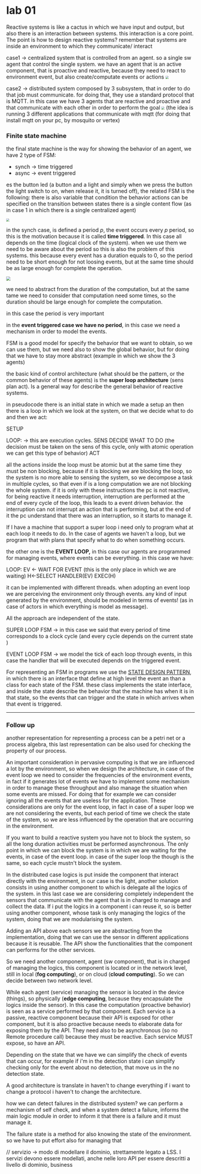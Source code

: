 # lab 01
Reactive systems is like a cactus in which we have input and output, but also there is an interaction between systems. this interaction is a core point. The point is how to design reactive systems? remember that systems are inside an environment to which they communicate/ interact

case1 -> centralized system that is controlled from an agent. so a single sw agent that control the single system.
we have an agent that is an active component, that is proactive and reactive, because they need to react to environment event, but also create/computate events or actions
<img src="./img/l1_centralized.jpg" style="zoom:50%;" />

case2 -> distributed system composed by 3 subsystem, that in order to do that job must communicate. for doing that, they use a standard protocol that is MQTT.
in this case we have 3 agents that are reactive and proactive and that communicate with each other in order to perform the goal
<img src="./img/l1_distributed.jpg" style="zoom:50%;" />
(the idea is running 3 different applications that communicate with mqtt (for doing that install mqtt on your pc, by mosquito or vertex)

### Finite state machine

the final state machine is the way for showing the behavior of an agent, we have 2 type of FSM:
- synch -> time triggered
- async -> event triggered 

es the button led (a button and a light and simply when we press the button the light switch to on, when release it, it is turned off), the related FSM is the following:
there is also variable that condition the behavior 
actions can be specified on the transition between states
there is a single content flow (as in case 1 in which there is a single centralized agent)

<img src="./img/l1_buttonFSM.jpg" style="zoom: 50%;" />

in the synch case, is defined a period *p*, the event occurs every *p* period, so this is the motivation because it is called **time triggered**. In this case all depends on the time (logical clock of the system). when we use them we need to be aware about the period so this is also the problem of this systems. this because every event has a duration equals to 0, so the period need to be short enough for not loosing events, but at the same time should be as large enough for complete the operation.

<img src="./img/l1_graph.jpg" style="zoom: 67%;" />

we need to abstract from the duration of the computation, but at the same tame we need to consider that computation need some times, so the duration should be large enough for complete the computation. 

in this case the period is very important

in the **event triggered case we have no period**, in this case we need a mechanism in order to model the events.

FSM is a good model for specify the behavior that we want to obtain, so we can use them, but we need also to show the global behavior, but for doing that we have to stay more abstract (example in which we show the 3 agents)

the basic kind of control architecture (what should be the pattern, or the common behavior of these agents) is the **super loop architecture** (sens plan act). Is a general way for describe the general behavior of reactive systems.

in pseudocode there is an initial state in which we made a setup an then there is a loop in which we look at the system, on that we decide what to do and then we act:

SETUP

LOOP: -> this are execution cycles.
    SENS
    DECIDE WHAT TO DO (the decision must be taken on the sens of this cycle, only with atomic operation we can get this type of behavior)
    ACT

all the actions inside the loop must be atomic but at the same time they must be non blocking, because if it is blocking we are blocking the loop, so the system is no more able to sensing the system, so we decompose a task in multiple cycles, so that even if is a long computation we are not blocking the whole system.
if it is only with these instructions the pc is not reactive, for being reactive it needs interruption, interruption are performed at the end of every cycle of the loop, this leads to a event driven behavior. 
the interruption can not interrupt an action that is performing, but at the end of it the pc understand that there was an interruption, so it starts to manage it.

If I have a machine that support a super loop i need only to program what at each loop it needs to do. In the case of agents we haven't a loop, but we program that with plans that specify what to do when something occurs.

the other one is the **EVENT LOOP,** in this case our agents are programmed for managing events, where events can be everything. in this case we have:

LOOP:
    EV <-	WAIT FOR EVENT (this is the only place in which we are waiting)
    H<-SELECT HANDLER(EV)
    EXEC(H)

it can be implemented with different threads. when adopting an event loop we are perceiving the environment only through events. any kind of input generated by the environment, should be modeled in terms of events! (as in case of actors in which everything is model as message).

All the approach are independent of the state.

SUPER LOOP FSM -> in this case we said that every period of time corresponds to a clock cycle (and every cycle depends on the current state )

EVENT LOOP FSM -> we model the tick of each loop through events, in this case the handler that will be executed depends on the triggered event.

For representing an FSM in programs we use the <u>STATE DESIGN PATTERN</u>, in which there is an interface that define at high level the event an than a class for each state of the FSM. these class implements the state interface, and inside the state describe the behavior that the machine has when it is in that state, so the events that can trigger and the state in which arrives when that event is triggered.

--------

### Follow up

another representation for representing a process can be a petri net or a process algebra, this last representation can be also used for checking the property of our process.

An important consideration in pervasive computing is that we are influenced a lot by the environment, so when we design the architecture, in case of the event loop we need to consider the frequencies of the environment events, in fact if it generates lot of events we have to implement some mechanism in order to manage these throughput and also manage the situation when some events are missed. For doing that for example we can consider ignoring all the events that are useless for the application. These considerations are only for the event loop, in fact in case of a super loop we are not considering the events, but each period of time we check the state of the system, so we are less influenced by the operation that are occurring in the environment.

If you want to build a reactive system you have not to block the system, so all the long duration activities must be performed asynchronous. The only point in which we can block the system is in which we are waiting for the events, in case of the event loop. in case of the super loop the though is the same, so each cycle mustn't block the system.

In the distributed case logics is put inside the component that interact directly with the environment, in our case is the light, another solution consists in using another component to which is delegate all the logics of the system. in this last case we are considering completely independent the sensors that communicate with the agent that is in charged to manage and collect the data. If i put the logics in a component i can reuse it, so is better using another component, whose task is only managing the logics of the system, doing that we are modularising the system.

Adding an API above each sensors we are abstracting from the implementation, doing that we can use the sensor in different applications because it is reusable. The API show the functionalities that the component can performs for the other services.

So we need another component, agent (sw component), that is in charged of managing the logics, this component is located or in the network level, still in local (**fog computing**), or on cloud (**cloud computing**). So we can decide between two network level. 

While each agent (service) managing the sensor is located in the device (things), so physically (**edge computing**, because they encapsulate the logics inside the sensor). In this case the computation (proactive behavior) is seen as a service performed by that component. Each service is a passive, reactive component because their API is exposed for other component, but it is also proactive because needs to elaborate data for exposing them by the API. They need also to be asynchronous (so no Remote procedure call) because they must be reactive. Each service MUST expose, so have an API.

Depending on the state that we have we can simplify the check of events that can occur, for example if i'm in the detection state i can simplify checking only for the event about no detection, that move us in the no detection state.

A good architecture is translate in haven't to change everything if i want to change a protocol i haven't to change the architecture.

how we can detect failures in the distributed system? we can perform a mechanism of self check, and when  a system detect a failure, informs the main logic module in order to inform it that there is a failure and it must manage it.

The failure state is a method for also knowing the state of the environment. so we have to put effort also for managing that

// servizio -> modo di modellare il dominio, strettamente legato a LSS. I servizi devono essere modellati, anche nelle loro API per essere descritti a livello di dominio, business
